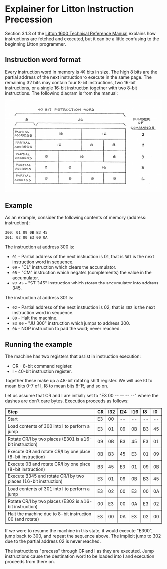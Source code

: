 Explainer for Litton Instruction Precession
===========================================

Section 3.1.3 of the [Litton 1600 Technical Reference Manual](../manuals/Litton1600_TechnicalRefMan.pdf)
explains how instructions are fetched and executed, but it can be a
little confusing to the beginning Litton programmer.

## Instruction word format

Every instruction word in memory is 40 bits in size.  The high 8 bits are
the partial address of the next instruction to execute in the same page.
The remaining 32 bits may contain four 8-bit instructions, two 16-bit
instructions, or a single 16-bit instruction together with two 8-bit
instructions.  The following diagram is from the manual:

<img src="instruction-word-configurations.png" width="860"/>

## Example

As an example, consider the following contents of memory (address: instruction):

    300: 01 09 0B B3 45
    301: 02 00 E3 00 0A

The instruction at address 300 is:

* `01` - Partial address of the next instruction is 01, that is `301` is
the next instruction word in sequence.
* `09` - "CL" instruction which clears the accumulator.
* `0B` - "CM" instruction which negates (complements) the value in the accumulator.
* `B3 45` - "ST 345" instruction which stores the accumulator into address 345.

The instruction at address 301 is:

* `02` - Partial address of the next instruction is 02, that is `302` is
the next instruction word in sequence.
* `00` - Halt the machine.
* `E3 00` - "JU 300" instruction which jumps to address 300.
* `0A` - NOP instruction to pad the word; never reached.

## Running the example

The machine has two registers that assist in instruction execution:

* CR - 8-bit command register.
* I - 40-bit instruction register.

Together these make up a 48-bit rotating shift register.  We will use
I0 to mean bits 0-7 of I, I8 to mean bits 8-15, and so on.

Let us assume that CR and I are initially set to "E3 00 -- -- -- --"
where the dashes are don't care bytes.  Execution proceeds as follows:

<table border="1">
<tr><td><b>Step</b></td><td><b>CR</b></td><td><b>I32</b></td><td><b>I24</b></td><td><b>I16</b></td><td><b>I8</b></td><td><b>I0</b></td></tr>
<tr><td>Start</td><td>E3</td><td>00</td><td>--</td><td>--</td><td>--</td><td>--</td></tr>
<tr><td>Load contents of 300 into I to perform a jump</td><td>E3</td><td>01</td><td>09</td><td>0B</td><td>B3</td><td>45</td></tr>
<tr><td>Rotate CR/I by two places (E301 is a 16-bit instruction)</td><td>09</td><td>0B</td><td>B3</td><td>45</td><td>E3</td><td>01</td></tr>
<tr><td>Execute 09 and rotate CR/I by one place (8-bit instruction)</td><td>0B</td><td>B3</td><td>45</td><td>E3</td><td>01</td><td>09</td></tr>
<tr><td>Execute 0B and rotate CR/I by one place (8-bit instruction)</td><td>B3</td><td>45</td><td>E3</td><td>01</td><td>09</td><td>0B</td></tr>
<tr><td>Execute B345 and rotate CR/I by two places (16-bit instruction)</td><td>E3</td><td>01</td><td>09</td><td>0B</td><td>B3</td><td>45</td></tr>
<tr><td>Load contents of 301 into I to perform a jump</td><td>E3</td><td>02</td><td>00</td><td>E3</td><td>00</td><td>0A</td></tr>
<tr><td>Rotate CR/I by two places (E302 is a 16-bit instruction)</td><td>00</td><td>E3</td><td>00</td><td>0A</td><td>E3</td><td>02</td></tr>
<tr><td>Halt the machine due to 8-bit instruction 00 (and rotate)</td><td>E3</td><td>00</td><td>0A</td><td>E3</td><td>02</td><td>00</td></tr>
</table>

If we were to resume the machine in this state, it would execute "E300",
jump back to 300, and repeat the sequence above.  The implicit jump to 302 due
to the partial address 02 is never reached.

The instructions "precess" through CR and I as they are executed.  Jump
instructions cause the destination word to be loaded into I and
execution proceeds from there on.
